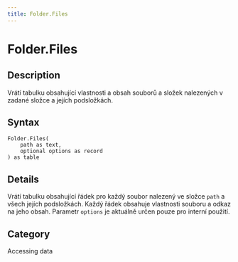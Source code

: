 ```yaml
---
title: Folder.Files
---
```


# Folder.Files


## Description

Vrátí tabulku obsahující vlastnosti a obsah souborů a složek nalezených v zadané složce a jejích podsložkách.


## Syntax

```powerquery
Folder.Files(
    path as text,
    optional options as record
) as table
```


## Details

Vrátí tabulku obsahující řádek pro každý soubor nalezený ve složce <code>path</code> a všech jejích podsložkách. Každý řádek obsahuje vlastnosti souboru a odkaz na jeho obsah. Parametr <code>options</code> je aktuálně určen pouze pro interní použití.



## Category
Accessing data
